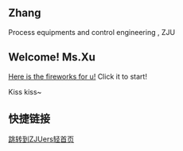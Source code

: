 ## Zhang

Process equipments and control engineering , ZJU


## Welcome! Ms.Xu 

[Here is the fireworks for u!](https://fireworks.nianbroken.top) Click it to start!

Kiss kiss~

## 快捷链接
[跳转到ZJUers轻首页](https://zjuers.com/)
